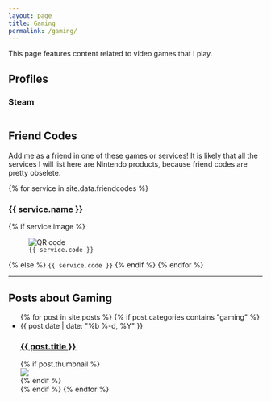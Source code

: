 ```yaml
---
layout: page
title: Gaming
permalink: /gaming/
---
```


This page features content related to video games that I play.

## Profiles

### Steam
<a href="http://steamcommunity.com/id/ThePasture">
    <img src="https://steamsignature.com/profile/default/76561198054959613.png" alt="">
</a>

## Friend Codes

Add me as a friend in one of these games or services! It is likely that all the services I will list here are Nintendo products, because friend codes are pretty obselete.

{% for service in site.data.friendcodes %}
<h3>{{ service.name }}</h3>
{% if service.image %}
<figure class="qr center-horizontal">
    <img src="{{ service.image }}" alt="QR code" >
    <figcaption><code>{{ service.code }}</code></figcaption>
</figure>
{% else %}
<code class="center-horizontal">{{ service.code }}</code>
{% endif %}
{% endfor %}

---

## Posts about Gaming

<ul class="post-list w3-ul w3-card-4">
{% for post in site.posts %}
{% if post.categories contains "gaming" %}
<li class="w3-bar">
    <div class="w3-bar-item">
        <span class="post-meta">{{ post.date | date: "%b %-d, %Y" }}</span>
    </div>
    <div class="w3-bar-item">
        <h3 class="post-link">
            <a href="{{ post.url | prepend: site.baseurl }}">{{ post.title }}</a>
        </h3>
    </div>
    {% if post.thumbnail %}
    <div class="w3-bar-item">
        <img src="{{ post.thumbnail }}" class="thumbnail">
    </div>
    {% endif %}
</li>
{% endif %}
{% endfor %}
</ul>
